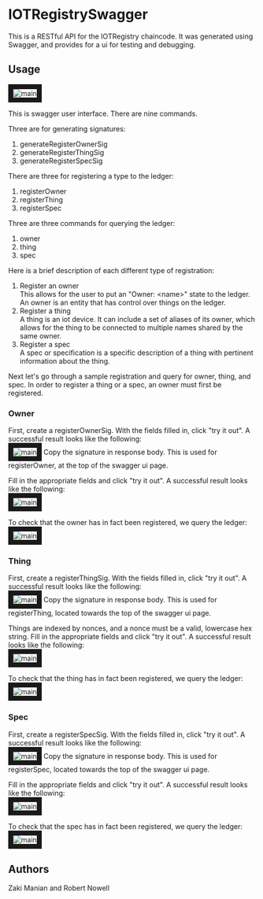# IOTRegistrySwagger

This is a RESTful API for the IOTRegistry chaincode. It was generated using Swagger, and provides for a ui for testing and debugging.

## Usage

<img src="https://github.com/InternetofTrustedThings/IOTRegistrySwagger/blob/master/images/swagger.png" 
alt="main" border="10"/>

This is swagger user interface. There are nine commands.  

Three are for generating signatures:  

1. generateRegisterOwnerSig 
2. generateRegisterThingSig 
3. generateRegisterSpecSig 

There are three for registering a type to the ledger:

1. registerOwner  
2. registerThing  
3. registerSpec  

Three are three commands for querying the ledger:

1. owner  
2. thing  
3. spec  
  
  
Here is a brief description of each different type of registration:

1. Register an owner  
    This allows for the user to put an "Owner: \<name>" state to the ledger. An owner is an entity that has control over things on the ledger.
2. Register a thing  
    A thing is an iot device. It can include a set of aliases of its owner, which allows for the thing to be connected to multiple names shared by the same owner.
3. Register a spec  
    A spec or specification is a specific description of a thing with pertinent information about the thing.

Next let's go through a sample registration and query for owner, thing, and spec. In order to register a thing or a spec, an owner must first be registered.  

### Owner

First, create a registerOwnerSig. With the fields filled in, click "try it out". A successful result looks like the following:  
<img src="https://github.com/InternetofTrustedThings/IOTRegistrySwagger/blob/master/images/ownerSig.png" 
alt="main" border="10"/>
Copy the signature in response body. This is used for registerOwner, at the top of the swagger ui page.  

Fill in the appropriate fields and click "try it out". A successful result looks like the following:  
<img src="https://github.com/InternetofTrustedThings/IOTRegistrySwagger/blob/master/images/ownerRegister.png" 
alt="main" border="10"/>
  
To check that the owner has in fact been registered, we query the ledger:
<img src="https://github.com/InternetofTrustedThings/IOTRegistrySwagger/blob/master/images/ownerQuery.png" 
alt="main" border="10"/>

### Thing

First, create a registerThingSig. With the fields filled in, click "try it out". A successful result looks like the following:  
<img src="https://github.com/InternetofTrustedThings/IOTRegistrySwagger/blob/master/images/thingSig.png" 
alt="main" border="10"/>
Copy the signature in response body. This is used for registerThing, located towards the top of the swagger ui page.  

Things are indexed by nonces, and a nonce must be a valid, lowercase hex string. Fill in the appropriate fields and click "try it out". A successful result looks like the following:  
<img src="https://github.com/InternetofTrustedThings/IOTRegistrySwagger/blob/master/images/thingRegister.png" 
alt="main" border="10"/>
  
To check that the thing has in fact been registered, we query the ledger:
<img src="https://github.com/InternetofTrustedThings/IOTRegistrySwagger/blob/master/images/thingQuery.png" 
alt="main" border="10"/>

### Spec

First, create a registerSpecSig. With the fields filled in, click "try it out". A successful result looks like the following:  
<img src="https://github.com/InternetofTrustedThings/IOTRegistrySwagger/blob/master/images/specSig.png" 
alt="main" border="10"/>
Copy the signature in response body. This is used for registerSpec, located towards the top of the swagger ui page.  

Fill in the appropriate fields and click "try it out". A successful result looks like the following:  
<img src="https://github.com/InternetofTrustedThings/IOTRegistrySwagger/blob/master/images/specRegister.png" 
alt="main" border="10"/>
  
To check that the spec has in fact been registered, we query the ledger:
<img src="https://github.com/InternetofTrustedThings/IOTRegistrySwagger/blob/master/images/specQuery.png" 
alt="main" border="10"/>


## Authors
Zaki Manian and Robert Nowell
